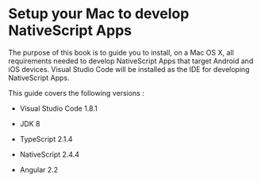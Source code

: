# Setup your Mac to develop NativeScript Apps

The purpose of this book is to guide you to install, on a Mac OS X, all requirements needed to develop NativeScript Apps that target Android and iOS devices. Visual Studio Code will be installed as the IDE for developing NativeScript Apps.

This guide covers the following versions :

* Visual Studio Code 1.8.1

* JDK 8

* TypeScript 2.1.4

* NativeScript 2.4.4

* Angular 2.2



